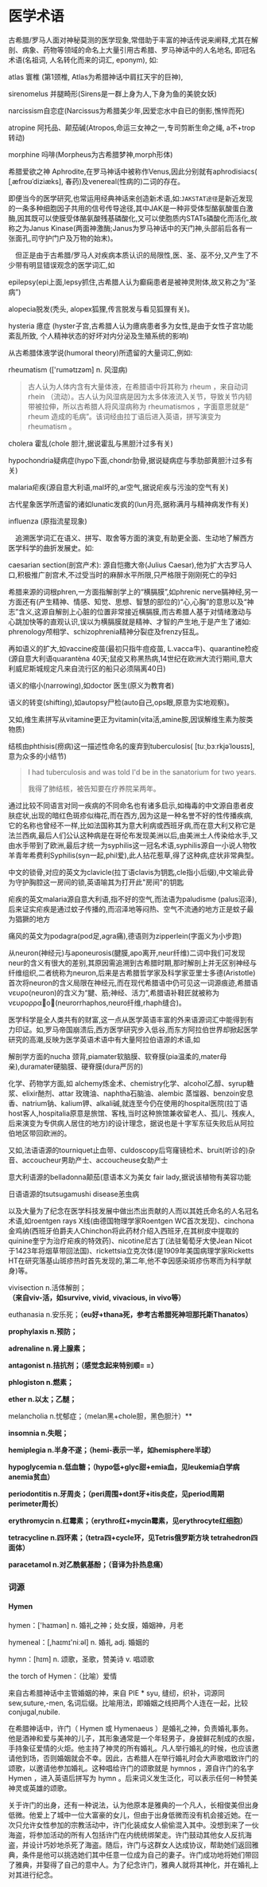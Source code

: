 # 医学术语

古希腊/罗马人面对神秘莫测的医学现象,常借助于丰富的神话传说来阐释,尤其在解剖、病象、药物等领域的命名上大量引用古希腊、罗马神话中的人名地名, 即冠名术语\(名祖词, 人名转化而来的词汇, eponym\), 如:

atlas 寰椎 \(第1颈椎, Atlas为希腊神话中肩扛天宇的巨神\),

sirenomelus 并腿畸形\(Sirens是一群上身为人,下身为鱼的美貌女妖\)

narcissism自恋症\(Narcissus为希腊美少年,因爱恋水中自已的倒影,憔悴而死\)

atropine 阿托品、颠茄碱\(Atropos,命运三女神之一,专司剪断生命之绳, a不+trop转动\)

morphine 吗啡\(Morpheus为古希腊梦神,morph形体\)

希腊爱欲之神 Aphrodite,在罗马神话中被称作Venus,因此分别就有aphrodisiacs\( \[ˌæfroʊˈdiziæks\], 春药\)及venereal\(性病的\)二词的存在。

即便当今的医学研究,也常运用经典神话来创造新术语,如:`JAKSTAT途径`是新近发现的一条多种细胞因子共用的信号传导途径,其中JAK是一种非受体型酪氨酸蛋白激酶,因其既可以使膜受体酪氨酸残基磷酸化,又可以使胞质内STATs磷酸化而活化,故称之为Janus Kinase\(两面神激酶;Janus为罗马神话中的天门神,头部前后各有一张面孔,司守护门户及万物的始末\)。

 　但正是由于古希腊/罗马人对疾病本质认识的局限性,医、圣、巫不分,又产生了不少带有明显错误观念的医学词汇,如

epilepsy\(epi上面,lepsy抓住,古希腊人认为癫痫患者是被神灵附体,故又称之为“圣病”\)

alopecia脱发\(秃头, alopex狐狸,传言脱发与看见狐狸有关\)。

hysteria 癔症 \(hyster子宫,古希腊人认为癔病患者多为女性,是由于女性子宫功能紊乱所致, 个人精神状态的好坏对内分泌及生殖系统的影响\)

从古希腊体液学说\(humoral theory\)所遗留的大量词汇,例如:

rheumatism \(\['rumətɪzəm\] n. 风湿病\)

> 古人认为人体内含有大量体液，在希腊语中将其称为 rheum ，来自动词 rhein （流动）。古人认为风湿病是因为太多体液流入关节，导致关节内韧带被拉伸，所以古希腊人将风湿病称为 rheumatismos ，字面意思就是“ rheum 造成的毛病”。该词经由拉丁语后进入英语，拼写演变为 rheumatism 。

cholera 霍乱\(chole 胆汁,据说霍乱与黑胆汁过多有关\)

hypochondria疑病症\(hypo下面,chondr肋骨,据说疑病症与季肋部黄胆汁过多有关\)

malaria疟疾\(源自意大利语,mal坏的,ar空气,据说疟疾与污浊的空气有关\)

古代星象医学所遗留的诸如lunatic发疯的\(lun月亮,据称满月与精神病发作有关\)

influenza \(原指流星现象\)

 　追溯医学词汇在语义、拼写、取舍等方面的演变,有助更全面、生动地了解西方医学科学的曲折发展史。如:

caesarian section\(剖宫产术\): 源自恺撒大帝\(Julius Caesar\),他为扩大古罗马人口,积极推广剖宫术,不过受当时的麻醉水平所限,只严格限于刚刚死亡的孕妇

希腊来源的词根phren,一方面指解剖学上的“横膈膜”,如phrenic nerve膈神经,另一方面还有\(产生精神、情感、知觉、思想、智慧的部位的\)“心,心胸”的意思以及“神志”含义,这源自解剖上心脏的位置非常接近横膈膜,而古希腊人基于对情绪激动与心跳加快等的直观认识,误以为横膈膜就是精神、才智的产生地,于是产生了诸如: phrenology颅相学、schizophrenia精神分裂症及frenzy狂乱。

再如语义的扩大,如vaccine疫苗\(最初只指牛痘疫苗, L.vacca牛\)、quarantine检疫\(源自意大利语quarantèna 40天;鼠疫又称黑热病,14世纪在欧洲大流行期间,意大利威尼斯城规定凡来自流行区的船只必须隔离40日\)

语义的缩小\(narrowing\),如doctor 医生\(原义为教育者\)

语义的转变\(shifting\),如autopsy尸检\(auto自己,ops眼,原意为实地观察\)。

又如,维生素拼写从vitamine更正为vitamin\(vita活,amine胺,因误解维生素为胺类物质\)

结核由phthisis\(痨病\)这一描述性命名的废弃到tuberculosis\( \[tuːˌbɜːrkjəˈloʊsɪs\], 意为众多的小结节\)

> I had tuberculosis and was told I'd be in the sanatorium for two years.
>
> 我得了肺结核，被告知要在疗养院呆两年。

通过比较不同语言对同一疾病的不同命名也有诸多启示,如梅毒的中文源自患者皮肤症状,出现的暗红色斑疹似梅花,而在西方,因为这是一种名誉不好的性传播疾病,它的名称也曾经不一样,比如法国称其为意大利病或西班牙病,而在意大利又称它是法兰西病,最后人们公认这种病是在哥伦布发现美洲以后,由美洲土人传染给水手,又由水手带到了欧洲,最后才统一为syphilis这一冠名术语,syphilis源自一小说人物牧羊青年希费利Syphilis\(syn一起,phil爱\),此人拈花惹草,得了这种病,症状非常典型。

中文的锁骨,对应的英文为clavicle\(拉丁语clavis为钥匙,cle指小后缀\),中文喻此骨为守护胸腔这一房间的锁,英语喻其为打开此"房间"的钥匙

疟疾的英文malaria源自意大利语,指不好的空气,而法语为paludisme \(palus沼泽\),后来证实疟疾是通过蚊子传播的,而沼泽地等闷热、空气不流通的地方正是蚊子最为猖獗的地方

痛风的英文为podagra\(pod足,agra痛\),德语则为zipperlein\(字面义为小步跑\)

从neuron\(神经元\)与aponeurosis\(腱膜,apo离开,neur纤维\)二词中我们可发现neur的含义有很大的差别,其原因需追溯到古希腊时期,那时解剖上并无区别神经与纤维组织,二者统称为neuron,后来是古希腊哲学家及科学家亚里士多德\(Aristotle\)首次将neuron的含义局限在神经元,而在现代希腊语中仍可见这一词源痕迹,希腊语νευρο\(neuron\)的含义为“腱、筋;神经、活力”,希腊语补鞋匠就被称为νευρορραο\(neurorrhaphos,neuro纤维,rhaph缝合\)。

医学科学是全人类共有的财富,这一点从医学英语丰富的外来语源词汇中能得到有力印证。如,罗马帝国崩溃后,西方医学研究步入低谷,而东方阿拉伯世界却掀起医学研究的高潮,反映为医学英语术语中有大量阿拉伯语源的术语,如

解剖学方面的nucha 颈背,piamater软脑膜、软脊膜\(pia温柔的,mater母亲\),duramater硬脑膜、硬脊膜\(dura严厉的\)

化学、药物学方面,如 alchemy炼金术、chemistry化学、alcohol乙醇、syrup糖浆、elixir酏剂、attar 玫瑰油、naphtha石脑油、alembic 蒸馏器、benzoin安息香、natrium钠、kalium钾、alkali碱,就连至今仍在使用的hospital医院\(拉丁语host客人,hospitalia原意是旅馆、客栈,当时这种旅馆兼收留老人、孤儿、残疾人,后来演变为专供病人居住的地方\)的设计理念，据说也是十字军东征失败后从阿拉伯地区带回欧洲的。

又如,法语语源的tourniquet止血带、culdoscopy后穹窿镜检术、bruit\(听诊的\)杂音、accoucheur男助产士、accoucheuse女助产士

意大利语源的belladonna颠茄\(意语本义为美女 fair lady,据说该植物有美容功能

日语语源的tsutsugamushi disease恙虫病

以及大量为了纪念在医学科技发展中做出杰出贡献的人而以其姓氏命名的人名冠名术语,如roentgen rays X线\(由德国物理学家Roentgen WC首次发现\)、cinchona金鸡纳\(西班牙伯爵夫人Chinchon将此药材介绍入西班牙,在其树皮中提取的quinine奎宁为治疗疟疾的特效药\)、nicotine尼古丁\(法驻葡萄牙大使Jean Nicot于1423年将烟草带回法国\)、rickettsia立克次体\(是1909年美国病理学家Ricketts HT在研究落基山斑疹热时首先发现的,第二年,他不幸因感染斑疹伤寒而为科学献身\)等。

vivisection n.活体解剖；**（来自viv-活，如survive, vivid, vivacious, in vivo等）**

euthanasia n.安乐死；**（eu好+thana死，参考古希腊死神坦那托斯Thanatos）**

**prophylaxis n.预防；**

**adrenaline n.肾上腺素；**

**antagonist n.拮抗剂；（感觉念起来特别顺= =）**

**phlogiston n.燃素；**

**ether n.以太；乙醚；**

melancholia n.忧郁症；（melan黑+chole胆，黑色胆汁）\*\*

**insomnia n.失眠；**

**hemiplegia n.半身不遂；（hemi-表示一半，如hemisphere半球）**

**hypoglycemia n.低血糖；（hypo低+glyc甜+emia血，见leukemia白学病 anemia贫血）**

**periodontitis n.牙周炎；（peri周围+dont牙+itis炎症，见period周期 perimeter周长）**

**erythromycin n.红霉素；（erythro红+mycin霉素，见erythrocyte红细胞）**

**tetracycline n.四环素；（tetra四+cycle环，见Tetris俄罗斯方块 tetrahedron四面体）**

**paracetamol n.对乙酰氨基酚；（音译为扑热息痛）**

### 词源

#### Hymen

hymen：\['haɪmən\] n. 婚礼之神；处女膜，婚姻神，月老

hymeneal：\[,haɪmɪ'niːəl\] n. 婚礼 adj. 婚姻的

hymn：\[hɪm\] n. 颂歌，圣歌，赞美诗 v. 唱颂歌

the torch of Hymen：（比喻）爱情

来自古希腊神话中主管婚姻的神，来自 PIE \* syu, 缝纫，织补，词源同 sew,suture,-men, 名词后缀。比喻用法，即婚姻之线把两个人连在一起，比较 conjugal,nubile.

在希腊神话中，许门（ Hymen 或 Hymenaeus ）是婚礼之神，负责婚礼事务。他是酒神和爱与美神的儿子，其形象通常是一个年轻男子，身披鲜花制成的衣服，手持象征爱情的火炬。他主持了神灵的所有婚礼。凡人举行婚礼的时候，也应该邀请他到场，否则婚姻就会不幸。因此，古希腊人在举行婚礼时会大声歌唱致许门的颂歌，以邀请他参加婚礼。这种唱给许门的颂歌就是 hymnos ，源自许门的名字 Hymen ，进入英语后拼写为 hymn 。后来词义发生泛化，可以表示任何一种赞美神灵或英雄的颂歌。

关于许门的出身，还有一种说法，认为他原本是雅典的一个凡人，长相俊美但出身低微。他爱上了城中一位大富豪的女儿，但由于出身低微而没有机会接近她。在一次只允许女性参加的宗教活动中，许门化装成女人偷偷混入其中。没想到来了一伙海盗，将参加活动的所有人包括许门在内统统绑架走。许门鼓动其他女人反抗海盗，并设计巧妙地杀死了海盗。随后，许门与这群女人达成协议，帮助她们返回雅典，条件是他可以挑选她们其中任意一位成为自己的妻子。许门成功地将她们带回了雅典，并娶得了自己的意中人。为了纪念许门，雅典人就将其神化，并在婚礼上对其进行纪念。

